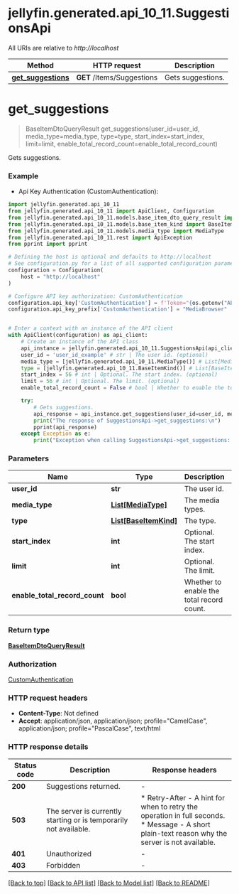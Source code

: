 # jellyfin.generated.api_10_11.SuggestionsApi

All URIs are relative to *http://localhost*

Method | HTTP request | Description
------------- | ------------- | -------------
[**get_suggestions**](SuggestionsApi.md#get_suggestions) | **GET** /Items/Suggestions | Gets suggestions.


# **get_suggestions**
> BaseItemDtoQueryResult get_suggestions(user_id=user_id, media_type=media_type, type=type, start_index=start_index, limit=limit, enable_total_record_count=enable_total_record_count)

Gets suggestions.

### Example

* Api Key Authentication (CustomAuthentication):

```python
import jellyfin.generated.api_10_11
from jellyfin.generated.api_10_11 import ApiClient, Configuration
from jellyfin.generated.api_10_11.models.base_item_dto_query_result import BaseItemDtoQueryResult
from jellyfin.generated.api_10_11.models.base_item_kind import BaseItemKind
from jellyfin.generated.api_10_11.models.media_type import MediaType
from jellyfin.generated.api_10_11.rest import ApiException
from pprint import pprint

# Defining the host is optional and defaults to http://localhost
# See configuration.py for a list of all supported configuration parameters.
configuration = Configuration(
    host = "http://localhost"
)

# Configure API key authorization: CustomAuthentication
configuration.api_key['CustomAuthentication'] = f'Token="{os.getenv("API_KEY")}"'
configuration.api_key_prefix['CustomAuthentication'] = "MediaBrowser"


# Enter a context with an instance of the API client
with ApiClient(configuration) as api_client:
    # Create an instance of the API class
    api_instance = jellyfin.generated.api_10_11.SuggestionsApi(api_client)
    user_id = 'user_id_example' # str | The user id. (optional)
    media_type = [jellyfin.generated.api_10_11.MediaType()] # List[MediaType] | The media types. (optional)
    type = [jellyfin.generated.api_10_11.BaseItemKind()] # List[BaseItemKind] | The type. (optional)
    start_index = 56 # int | Optional. The start index. (optional)
    limit = 56 # int | Optional. The limit. (optional)
    enable_total_record_count = False # bool | Whether to enable the total record count. (optional) (default to False)

    try:
        # Gets suggestions.
        api_response = api_instance.get_suggestions(user_id=user_id, media_type=media_type, type=type, start_index=start_index, limit=limit, enable_total_record_count=enable_total_record_count)
        print("The response of SuggestionsApi->get_suggestions:\n")
        pprint(api_response)
    except Exception as e:
        print("Exception when calling SuggestionsApi->get_suggestions: %s\n" % e)
```



### Parameters


Name | Type | Description  | Notes
------------- | ------------- | ------------- | -------------
 **user_id** | **str**| The user id. | [optional] 
 **media_type** | [**List[MediaType]**](MediaType.md)| The media types. | [optional] 
 **type** | [**List[BaseItemKind]**](BaseItemKind.md)| The type. | [optional] 
 **start_index** | **int**| Optional. The start index. | [optional] 
 **limit** | **int**| Optional. The limit. | [optional] 
 **enable_total_record_count** | **bool**| Whether to enable the total record count. | [optional] [default to False]

### Return type

[**BaseItemDtoQueryResult**](BaseItemDtoQueryResult.md)

### Authorization

[CustomAuthentication](../README.md#CustomAuthentication)

### HTTP request headers

 - **Content-Type**: Not defined
 - **Accept**: application/json, application/json; profile="CamelCase", application/json; profile="PascalCase", text/html

### HTTP response details

| Status code | Description | Response headers |
|-------------|-------------|------------------|
**200** | Suggestions returned. |  -  |
**503** | The server is currently starting or is temporarily not available. |  * Retry-After - A hint for when to retry the operation in full seconds. <br>  * Message - A short plain-text reason why the server is not available. <br>  |
**401** | Unauthorized |  -  |
**403** | Forbidden |  -  |

[[Back to top]](#) [[Back to API list]](../README.md#documentation-for-api-endpoints) [[Back to Model list]](../README.md#documentation-for-models) [[Back to README]](../README.md)

